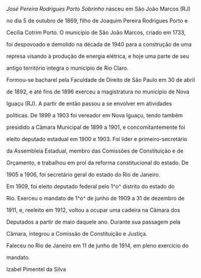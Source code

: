 

*José Pereira Rodrigues Porto Sobrinho* nasceu em São João Marcos (RJ)

no dia 5 de outubro de 1869, filho de Joaquim Pereira Rodrigues Porto e

Cecília Cotrim Porto. O município de São João Marcos, criado em 1733,

foi despovoado e demolido na década de 1940 para a construção de uma

represa visando à produção de energia elétrica, e hoje uma parte de seu

antigo território integra o município de Rio Claro.



Formou-se bacharel pela Faculdade de Direito de São Paulo em 30 de abril

de 1892, e até fins de 1896 exerceu a magistratura no município de Nova

Iguaçu (RJ). A partir de então passou a se envolver em atividades

políticas. De 1899 a 1903 foi vereador em Nova Iguaçu, tendo também

presidido a Câmara Municipal de 1899 a 1901, e concomitantemente foi

eleito deputado estadual em 1900 e 1903. Foi líder e primeiro-secretário

da Assembleia Estadual, membro das Comissões de Constituição e de

Orçamento, e trabalhou em prol da reforma constitucional do estado. De

1905 a 1906, foi secretário geral do estado do Rio de Janeiro.



Em 1909, foi eleito deputado federal pelo 1^o^ distrito do estado do

Rio. Exerceu o mandato de 1^o^ de junho de 1909 a 31 de dezembro de

1911, e, reeleito em 1912, voltou a ocupar uma cadeira na Câmara dos

Deputados a partir de maio daquele ano. Durante sua passagem pela

Câmara, integrou a Comissão de Constituição e Justiça.



Faleceu no Rio de Janeiro em 11 de junho de 1914, em pleno exercício do

mandato.



Izabel Pimentel da Silva



